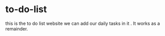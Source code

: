 # to-do-list
this is the to do list website we can add our daily tasks  in it . It works as a remainder.
